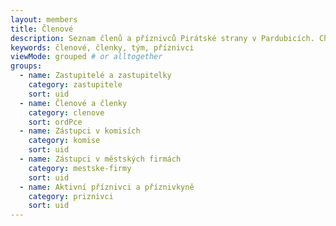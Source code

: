 ```yaml
---
layout: members
title: Členové
description: Seznam členů a příznivců Pirátské strany v Pardubicích. Chcete se přidat? Přijďte na sraz nebo nám dejte vědět.
keywords: členové, členky, tým, příznivci
viewMode: grouped # or alltogether
groups:
  - name: Zastupitelé a zastupitelky
    category: zastupitele
    sort: uid
  - name: Členové a členky
    category: clenove
    sort: ordPce
  - name: Zástupci v komisích
    category: komise
    sort: uid
  - name: Zástupci v městských firmách
    category: mestske-firmy
    sort: uid
  - name: Aktivní příznivci a příznivkyně
    category: priznivci
    sort: uid
---
```

